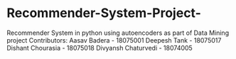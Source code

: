 # Recommender-System-Project-
Recommender System in python using autoencoders as part of Data Mining project
Contributors:
Aasav Badera - 18075001
Deepesh Tank - 18075017
Dishant Chourasia - 18075018
Divyansh Chaturvedi - 18074005
